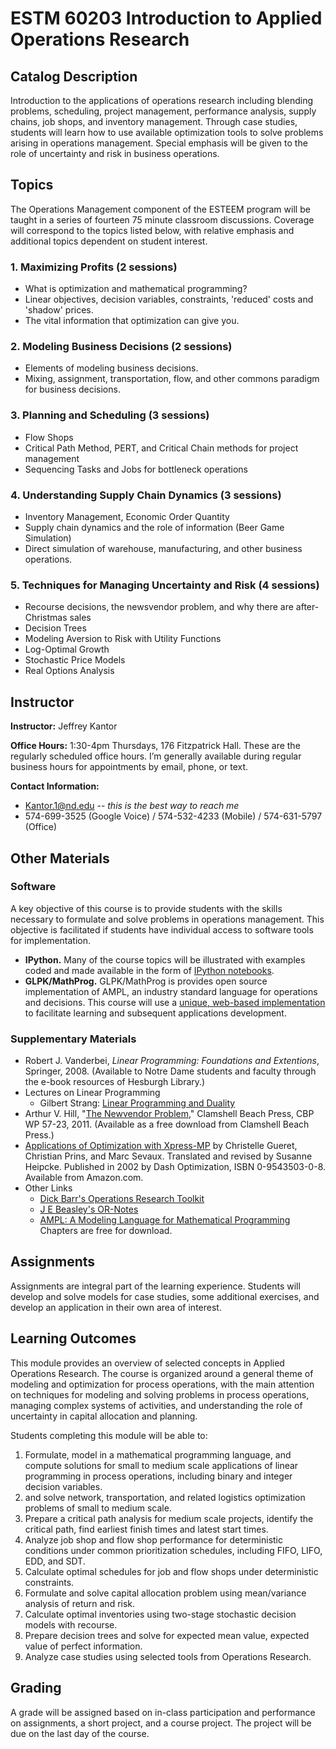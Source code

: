 # ESTM 60203 Introduction to Applied Operations Research #

## Catalog Description ##

Introduction to the applications of operations research including blending problems, scheduling, project management, performance analysis, supply chains, job shops, and inventory management. Through case studies, students will learn how to use available optimization tools to solve problems arising in operations management. Special emphasis will be given to the role of uncertainty and risk in business operations.

## Topics #

The Operations Management component of the ESTEEM program will be taught in a series of fourteen 75 minute classroom discussions. Coverage will correspond to the topics listed below, with relative emphasis and additional topics dependent on student interest.

### 1. Maximizing Profits (2 sessions) ###

* What is optimization and mathematical programming? 
* Linear objectives, decision variables, constraints, 'reduced' costs and 'shadow' prices. 
* The vital information that optimization can give you.

### 2. Modeling Business Decisions (2 sessions) ###

* Elements of modeling business decisions.
* Mixing, assignment, transportation, flow, and other commons paradigm for business decisions.  

### 3. Planning and Scheduling (3 sessions) ###

* Flow Shops
* Critical Path Method, PERT, and Critical Chain methods for project management
* Sequencing Tasks and Jobs for bottleneck operations

### 4. Understanding Supply Chain Dynamics (3 sessions) ###

* Inventory Management, Economic Order Quantity
* Supply chain dynamics and the role of information (Beer Game Simulation)
* Direct simulation of warehouse, manufacturing, and other business operations.

### 5. Techniques for Managing Uncertainty and Risk (4 sessions) ###

* Recourse decisions, the newsvendor problem, and why there are after-Christmas sales
* Decision Trees
* Modeling Aversion to Risk with Utility Functions
* Log-Optimal Growth
* Stochastic Price Models
* Real Options Analysis

## Instructor ##

**Instructor:**  Jeffrey Kantor

**Office Hours:** 1:30-4pm Thursdays, 176 Fitzpatrick Hall. These are the regularly scheduled office hours. I’m generally available during regular business hours for appointments by email, phone, or text.

**Contact Information:** 

* [Kantor.1@nd.edu](mailto:Kantor.1@nd.edu) -- *this is the best way to reach me*
*  574-699-3525 (Google Voice) / 574-532-4233 (Mobile) / 574-631-5797 (Office) 

## Other Materials #


### Software ##

A key objective of this course is to provide students with the skills necessary to formulate and solve problems in operations management.  This objective is facilitated if students have individual access to software tools for implementation.

* **IPython.** Many of the course topics will be illustrated with examples coded and made available in the form of [IPython notebooks](http://jckantor.github.io/ESTM60203/).
* **GLPK/MathProg.** GLPK/MathProg is provides open source implementation of AMPL, an industry standard  language for operations and decisions. This course will use a [unique, web-based implementation](http://www3.nd.edu/~jeff/mathprog/mathprog.html) to facilitate learning and subsequent applications development.


### Supplementary Materials ##

<!---
 Case Studies:

* [Merton Truck Co., Harvard Business School Case Study 189163-PDF-ENG](http://hbr.org/product/merton-truck-co/an/189163-PDF-ENG)
* [Australian Motors Ltd., Harvard Business School Case Study OIT23-PDF-ENG](http://hbr.org/product/australian-motors-ltd/an/OIT23-PDF-ENG)
* [Optimization Modeling Exercises, Harvard Business School Case Study UV0432-PDF-ENG](http://hbr.org/product/optimization-modeling-exercises/an/UV0432-PDF-ENG)
* Janice H. Hammond. "[Beer Game: Board Version](https://cb.hbsp.harvard.edu/cbmp/product/694104-PDF-ENG)," 9 pages, HBS Case Study 905D14-PDF-ENG, revised Oct 27, 1999.
* [Introduction to Real Options](https://cb.hbsp.harvard.edu/cbmp/product/905N15-PDF-ENG)
* [Investment Opportunities as Real Options: Getting Started on the Numbers](https://cb.hbsp.harvard.edu/cbmp/product/98404-PDF-ENG)

Other Materials:
 
* Goldratt, Eliyahu M.; Jeff Cox. [*The Goal: A Process of Ongoing Improvement.*](http://www.amazon.com/Goal-Eliyahu-M-Goldratt/dp/0884271951) Great Barrington, MA.: North River Press. ISBN 0-88427-061-0.
* [The Beer Game](http://www.beergame.org/).  Teaching experiences are described [here.](https://domino.fov.uni-mb.si/proceedings.nsf/. 0/5ee189e0c08b6a98c1257482003c58d5/$FILE/45Riemer.pdf)
-->

* Robert J. Vanderbei, *Linear Programming: Foundations and Extentions*, Springer, 2008. (Available to Notre Dame students and faculty through the e-book resources of Hesburgh Library.)
* Lectures on Linear Programming
	* Gilbert Strang: [Linear Programming and Duality](http://www.academicearth.org/lectures/linear-programming-and-duality)
* Arthur V. Hill, "[The Newvendor Problem](http://www.clamshellbeachpress.com/downloads/newsvendor_problem.pdf)," Clamshell Beach Press, CBP WP 57-23, 2011. (Available as a free download from Clamshell Beach Press.)
* [Applications of Optimization with Xpress-MP](http://www3.ntu.edu.sg/home/bernhard/lp/lp_book.pdf) by Christelle Gueret, Christian Prins, and Marc Sevaux. Translated and revised by Susanne Heipcke. Published in 2002 by Dash Optimization, ISBN 0-9543503-0-8. Available from Amazon.com.
* Other Links
	* [Dick Barr's Operations Research Toolkit](http://lyle.smu.edu/~barr/ortoolkit/)
	* [J E Beasley's OR-Notes](http://people.brunel.ac.uk/~mastjjb/jeb/or/contents.html)
	* [AMPL: A Modeling Language for Mathematical Programming](http://www.ampl.com/BOOK/download.html) Chapters are free for download.

## Assignments ##

Assignments are integral part of the learning experience. Students will develop and solve models for case studies, some additional exercises, and develop an application in their own area of interest.

## Learning Outcomes

This module provides an overview of selected concepts in Applied Operations Research. The course is organized around a general theme of modeling and optimization for process operations, with the main attention on techniques for modeling and solving problems in process operations, managing complex systems of activities, and understanding the role of uncertainty in capital allocation and planning.

Students completing this module will be able to:

1. Formulate, model in a mathematical programming language, and compute solutions for small to medium scale applications of linear programming in process operations, including binary and integer decision variables.
2.  and solve network, transportation, and related logistics optimization problems of small to medium scale.
3. Prepare a critical path analysis for medium scale projects, identify the critical path, find earliest finish times and latest start times.
4. Analyze job shop and flow shop performance for deterministic conditions under common prioritization schedules, including FIFO, LIFO, EDD, and SDT.
5. Calculate optimal schedules for job and flow shops under deterministic constraints.
6. Formulate and solve capital allocation problem using mean/variance analysis of return and risk.
7. Calculate optimal inventories using two-stage stochastic decision models with recourse.
8. Prepare decision trees and solve for expected mean value, expected value of perfect information.
9. Analyze case studies using selected tools from Operations Research.

## Grading #

A grade will be assigned based on in-class participation and performance on assignments, a short project, and a course project. The project will be due on the last day of the course.
